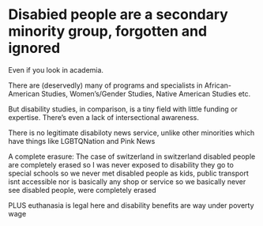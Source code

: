 # Disabied people are a secondary minority group, forgotten and ignored

Even if you look in academia.

There are (deservedly) many of programs and specialists in African-American Studies, Women’s/Gender Studies, Native American Studies etc.

But disability studies, in comparison, is a tiny field with little funding or expertise. There’s even a lack of intersectional awareness. 

There is no legitimate disabiloty news service, unlike other minorities which have things like LGBTQNation and Pink News

A complete erasure: The case of switzerland
in switzerland disabled people are completely erased so I was never exposed to disability
they go to special schools so we never met disabled people as kids, public transport isnt accessible nor is basically any shop or service so we basically never see disabled people, were completely erased

PLUS euthanasia is legal here and disability benefits are way under poverty wage
